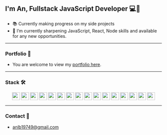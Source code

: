 ## I'm An, Fullstack JavaScript Developer 💻🎨

- 📚 Currently making progress on my side projects
- 💼 I’m currently sharpening JavaScript, React, Node skills and available for any new opportunities.

---

### Portfolio 📁

- You are welcome to view my [portfolio here](https://lbachannel.github.io/anlb-portfolio/).

---

### Stack 🛠️

<p align="center">
  <img src="https://img.shields.io/badge/HTML5-F6F8FA?logo=html5&logoColor=E34F26" height="25" />
  <img src="https://img.shields.io/badge/CSS3-F6F8FA?logo=css3&logoColor=1572B6" height="25" />
  <img src="https://img.shields.io/badge/Sass-F6F8FA?logo=sass&logoColor=CC6699" height="25" />
  <img src="https://img.shields.io/badge/JavaScript-F6F8FA?logo=javascript&logoColor=F7DF1E" height="25" />
  <img src="https://img.shields.io/badge/ReactJS-F6F8FA?logo=react&logoColor=61DAFB" height="25" />
  <img src="https://img.shields.io/badge/TypeScript-F6F8FA?logo=typescript&logoColor=3178C6" height="25" />
  <img src="https://img.shields.io/badge/Node.js-F6F8FA?logo=node.js&logoColor=339933" height="25" />
  <img src="https://img.shields.io/badge/Express-F6F8FA?logo=express&logoColor=000000" height="25" />
  <img src="https://img.shields.io/badge/MongoDB-F6F8FA?logo=mongodb&logoColor=47A248" height="25" />
  <img src="https://img.shields.io/badge/Antd-F6F8FA?logo=antdesign&logoColor=0170FE" height="25" />
  <img src="https://img.shields.io/badge/Tailwind%20CSS-F6F8FA?logo=tailwind-css&logoColor=38B2AC" height="25" />
  <img src="https://img.shields.io/badge/Bootstrap-F6F8FA?logo=bootstrap&logoColor=7952B3" height="25" />
  <img src="https://img.shields.io/badge/ESLint-F6F8FA?logo=eslint&logoColor=4B32C3" height="25" />
  <img src="https://img.shields.io/badge/Git-F6F8FA?logo=git&logoColor=F05032" height="25" />
  <img src="https://img.shields.io/badge/VS%20Code-F6F8FA?logo=visual-studio-code&logoColor=007ACC" height="25" />
  <img src="https://img.shields.io/badge/Firebase-F6F8FA?logo=firebase&logoColor=FFCA28" height="25" />
</p>

---

### Contact 💬

- anlb19749@gmail.com
